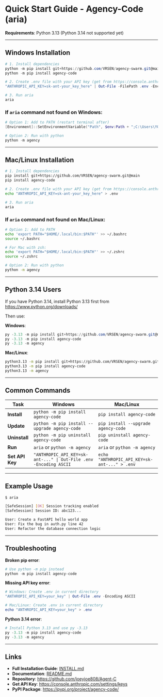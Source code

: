 # Quick Start Guide - Agency-Code (aria)

**Requirements**: Python 3.13 (Python 3.14 not supported yet)

---

## Windows Installation

```powershell
# 1. Install dependencies
python -m pip install git+https://github.com/VRSEN/agency-swarm.git@main
python -m pip install agency-code

# 2. Create .env file with your API key (get from https://console.anthropic.com/settings/keys)
"ANTHROPIC_API_KEY=sk-ant-your_key_here" | Out-File -FilePath .env -Encoding ASCII

# 3. Run aria
aria
```

### If `aria` command not found on Windows:
```powershell
# Option 1: Add to PATH (restart terminal after)
[Environment]::SetEnvironmentVariable("Path", $env:Path + ";C:\Users\YOUR_USERNAME\AppData\Local\Programs\Python\Python313\Scripts", "User")

# Option 2: Run with python
python -m agency
```

---

## Mac/Linux Installation

```bash
# 1. Install dependencies
pip install git+https://github.com/VRSEN/agency-swarm.git@main
pip install agency-code

# 2. Create .env file with your API key (get from https://console.anthropic.com/settings/keys)
echo "ANTHROPIC_API_KEY=sk-ant-your_key_here" > .env

# 3. Run aria
aria
```

### If `aria` command not found on Mac/Linux:
```bash
# Option 1: Add to PATH
echo 'export PATH="$HOME/.local/bin:$PATH"' >> ~/.bashrc
source ~/.bashrc

# For Mac with zsh:
echo 'export PATH="$HOME/.local/bin:$PATH"' >> ~/.zshrc
source ~/.zshrc

# Option 2: Run with python
python -m agency
```

---

## Python 3.14 Users

If you have Python 3.14, install Python 3.13 first from https://www.python.org/downloads/

Then use:

**Windows**:
```powershell
py -3.13 -m pip install git+https://github.com/VRSEN/agency-swarm.git@main
py -3.13 -m pip install agency-code
py -3.13 -m agency
```

**Mac/Linux**:
```bash
python3.13 -m pip install git+https://github.com/VRSEN/agency-swarm.git@main
python3.13 -m pip install agency-code
python3.13 -m agency
```

---

## Common Commands

| Task | Windows | Mac/Linux |
|------|---------|-----------|
| **Install** | `python -m pip install agency-code` | `pip install agency-code` |
| **Update** | `python -m pip install --upgrade agency-code` | `pip install --upgrade agency-code` |
| **Uninstall** | `python -m pip uninstall agency-code` | `pip uninstall agency-code` |
| **Run** | `aria` or `python -m agency` | `aria` or `python -m agency` |
| **Set API Key** | `"ANTHROPIC_API_KEY=sk-ant-..." \| Out-File .env -Encoding ASCII` | `echo "ANTHROPIC_API_KEY=sk-ant-..." > .env` |

---

## Example Usage

```bash
$ aria

[SafeSession] [OK] Session tracking enabled
[SafeSession] Session ID: abc123...

User: Create a FastAPI hello world app
User: Fix the bug in auth.py line 42
User: Refactor the database connection logic
```

---

## Troubleshooting

**Broken pip error**:
```powershell
# Use python -m pip instead
python -m pip install agency-code
```

**Missing API key error**:
```powershell
# Windows: Create .env in current directory
"ANTHROPIC_API_KEY=your_key" | Out-File .env -Encoding ASCII

# Mac/Linux: Create .env in current directory
echo "ANTHROPIC_API_KEY=your_key" > .env
```

**Python 3.14 error**:
```powershell
# Install Python 3.13 and use py -3.13
py -3.13 -m pip install agency-code
py -3.13 -m agency
```

---

## Links

- **Full Installation Guide**: [INSTALL.md](INSTALL.md)
- **Documentation**: [README.md](README.md)
- **Repository**: https://github.com/joeyjoe808/Agent-C
- **Get API Key**: https://console.anthropic.com/settings/keys
- **PyPI Package**: https://pypi.org/project/agency-code/
